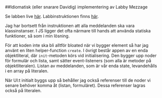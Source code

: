 ##Idiomatisk (eller snarare Davidig) implementering av Labby Mezzage

Se labben live [här](http://blog.krawaller.se/jslabs/labbymezzage). Labbinstruktionen finns [här](http://orion.lnu.se/pub/education/course/1DV403/ht12-2/laboration/L02/Laboration%202%20-%20Labby%20Mezzage.pdf).

Jag har bortsett från instruktionen att alla meddelanden ska vara klassinstanser. I JS ligger det ofta närmare till hands att använda statiska funktioner, så som i min lösning.

För att koden inte ska bli alltför bloated när vi bygger element så har jag använt en liten helper-function `create`. I övrigt består appen av en enda objektliteral, där `init`-metoden körs vid initialisering. Den bygger upp noder för formulär och lista, samt sätter event-listeners (som alla är metoder på objektliteralen). Listan av meddelanden, som är vår enda state, levandehålls i en array på literalen.

När UI:t initialt byggs upp så behåller jag också referenser till de noder vi senare behöver komma åt (listan, formuläret). Dessa referenser lagras också på literalen.